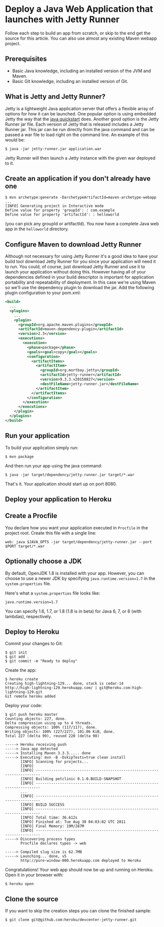 # Deploy a Java Web Application that launches with Jetty Runner

Follow each step to build an app from scratch, or skip to the end get the source for this article. You can also use almost any existing Maven webapp project.

## Prerequisites

* Basic Java knowledge, including an installed version of the JVM and Maven.
* Basic Git knowledge, including an installed version of Git.

## What is Jetty and Jetty Runner?
Jetty is a lightweight Java application server that offers a flexible array of options for how it can be launched. One popular option is using embedded Jetty the way that the [java quickstart](http://devcenter.heroku.com/java) does. Another good option is the Jetty Runner jar file. Each version of Jetty that is released includes a Jetty Runner jar. This jar can be run directly from the java command and can be passed a war file to load right on the command line. An example of this would be:

```term
$ java -jar jetty-runner.jar application.war
```

Jetty Runner will then launch a Jetty instance with the given war deployed to it.

## Create an application if you don't already have one

```term
$ mvn archetype:generate -DarchetypeArtifactId=maven-archetype-webapp
...
[INFO] Generating project in Interactive mode
Define value for property 'groupId': : com.example
Define value for property 'artifactId': : helloworld
```

(you can pick any groupId or artifactId). You now have a complete Java web app in the `helloworld` directory.

## Configure Maven to download Jetty Runner

Although not necessary for using Jetty Runner it's a good idea to have your build tool download Jetty Runner for you since your application will need it to run. You could, of course, just download Jetty Runner and use it to launch your application without doing this. However having all of your dependencies defined in your build descriptor is important for application portability and repeatability of deployment. In this case we're using Maven so we'll use the dependency plugin to download the jar. Add the following plugin configuration to your pom.xml:

```xml
<build>
  ...
  <plugins>
    ...
    <plugin>
      <groupId>org.apache.maven.plugins</groupId>
      <artifactId>maven-dependency-plugin</artifactId>
      <version>2.3</version>
      <executions>
        <execution>
          <phase>package</phase>
          <goals><goal>copy</goal></goals>
          <configuration>
            <artifactItems>
              <artifactItem>
                <groupId>org.mortbay.jetty</groupId>
                <artifactId>jetty-runner</artifactId>
                <version>9.3.3.v20150827</version>
                <destFileName>jetty-runner.jar</destFileName>
              </artifactItem>
            </artifactItems>
          </configuration>
        </execution>
      </executions>
    </plugin>
  </plugins>
</build>
```

## Run your application

To build your application simply run:
```term
$ mvn package
```

And then run your app using the java command:

```term
$ java -jar target/dependency/jetty-runner.jar target/*.war
```

That's it. Your application should start up on port 8080.

## Deploy your application to Heroku

## Create a Procfile

You declare how you want your application executed in `Procfile` in the project root. Create this file with a single line:

```
web: java $JAVA_OPTS -jar target/dependency/jetty-runner.jar --port $PORT target/*.war
```

## Optionally choose a JDK

By default, OpenJDK 1.8 is installed with your app. However, you can choose to use a newer JDK by specifying `java.runtime.version=1.7` in the `system.properties` file.

Here's what a `system.properties` file looks like:

```
java.runtime.version=1.7
```

You can specify 1.6, 1.7, or 1.8 (1.8 is in beta) for Java 6, 7, or 8 (with lambdas), respectively.

## Deploy to Heroku

Commit your changes to Git:

```term
$ git init
$ git add .
$ git commit -m "Ready to deploy"
```

Create the app:

```
$ heroku create
Creating high-lightning-129... done, stack is cedar-14
http://high-lightning-129.herokuapp.com/ | git@heroku.com:high-lightning-129.git
Git remote heroku added
```

Deploy your code:

```term
$ git push heroku master
Counting objects: 227, done.
Delta compression using up to 4 threads.
Compressing objects: 100% (117/117), done.
Writing objects: 100% (227/227), 101.06 KiB, done.
Total 227 (delta 99), reused 220 (delta 98)

-----> Heroku receiving push
-----> Java app detected
-----> Installing Maven 3.3.3..... done
-----> Executing: mvn -B -DskipTests=true clean install
       [INFO] Scanning for projects...
       [INFO]                                                                         
       [INFO] ------------------------------------------------------------------------
       [INFO] Building petclinic 0.1.0.BUILD-SNAPSHOT
       [INFO] ------------------------------------------------------------------------
       ...
       [INFO] ------------------------------------------------------------------------
       [INFO] BUILD SUCCESS
       [INFO] ------------------------------------------------------------------------
       [INFO] Total time: 36.612s
       [INFO] Finished at: Tue Aug 30 04:03:02 UTC 2011
       [INFO] Final Memory: 19M/287M
       [INFO] ------------------------------------------------------------------------
-----> Discovering process types
       Procfile declares types -> web

-----> Compiled slug size is 62.7MB
-----> Launching... done, v5
       http://pure-window-800.herokuapp.com deployed to Heroku
```

Congratulations! Your web app should now be up and running on Heroku. Open it in your browser with:

```term
$ heroku open
```

## Clone the source

If you want to skip the creation steps you can clone the finished sample:

```term
$ git clone git@github.com:heroku/devcenter-jetty-runner.git
```
